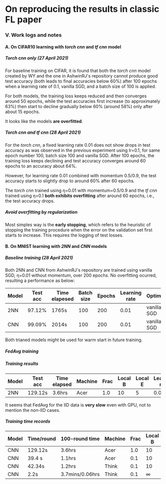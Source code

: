 # On reproducing the results in classic FL paper

### V. Work logs and notes
#### A. On CIFAR10 learning with *torch cnn* and *tf cnn* model 
##### Torch cnn only (27 April 2021)
For baseline training on CIFAR, it is found that both the *torch cnn* model created by WY and the one in AshwinRJ's repository cannot produce good test accuracy (both leads to final accuracies below 60%) after 100 epochs when a learning rate of 0.1, vanilla SGD, and a batch size of 100 is applied.

For both models, the training loss keeps reduced and then converges around 50 epochs, while the test accuracies first increase (to approximately 63%) then start to decline gradually below 60% (around 58%) only after about 15 epochs.

It looks like the models **are overfitted**.

##### Torch cnn and tf cnn (28 April 2021)
For the *torch cnn*, a fixed learning rate 0.01 does not show drops in test accuracy as was observed in the previous experiment using lr=0.1, for same epoch number 100, batch size 100 and vanilla SGD. After 100 epochs, the training loss keeps declining and test accuracy converges around 60 epochs to an accuracy about 64%.

However, for learning rate 0.01 combined with momentum 0.5/0.9, the test accuracy starts to slightly drop to around 60% after 60 epochs.

The *torch cnn* trained using η=0.01 with momentum=0.5/0.9 and the *tf cnn* trained using η=0.1 **both exhibits overfitting** after around 60 epochs, i.e., the test accuracy drops.

##### Avoid overfitting by regularization
Most simples way is the **early stopping**, which refers to the heuristic of stopping the training procedure when the error on the validation set first starts to increase. This requires the logging of test losses.

#### B. On MNIST learning with *2NN* and *CNN* models 
##### Baseline training (28 April 2021)
Both 2NN and CNN from AshwinRJ's repository are trained using vanilla SGD, η=0.01 without momentum, over 200 epochs. No overfitting ocurred, resulting a performance as below:

Model | Test acc | Time elapesed | Batch size | Epochs | Learning rate | Optimizer
------| -------- | ------------- | ---------- | ------ | ------------- | ---------
2NN   | 97.12%   | 1765s         | 100        | 200    | 0.01          | vanilla SGD 
CNN   | 99.09%   | 2014s         | 100        | 200    | 0.01          | vanilla SGD 

Both trianed models might be used for warm start in future training.

##### FedAvg training

##### *Training results*

Model | Test acc   | Time elapsed  | Machine | Frac | Local B | Local E | Learning rate | Optimizer
------| --------   | ------------  |-------- | -----| ------- | ------  | ------------- | ---------
2NN   | 129.12s    | 3.6hrs        | Acer    | 1.0  | 10      | 5       | 0.01          | SGD 


It seems that FedAvg for the IID data is **very slow** even with GPU, not to mention the non-IID cases.
##### *Training time records*

Model | Time/round | 100-round time  | Machine | Frac | Local B | Local E | Learning rate | Optimizer
------| --------   | --------------  |-------- | -----| ------- | ------  | ------------- | ---------
CNN   | 129.12s    | 3.6hrs          | Acer    | 1.0  | 10      | 5       | 0.01          | SGD 
CNN   | 39.4  s    | 1.1hrs          | Acer    | 0.1  | 10      | 20      | 0.01          | SGD 
CNN   | 42.34s     | 1.2hrs          | Think   | 0.1  | 10      | 20      | 0.01          | SGD
CNN   | 2.2s       | 3.7mins/0.06hrs | Think   | 0.1  | ∞       | 1       | 0.01          | SGD
